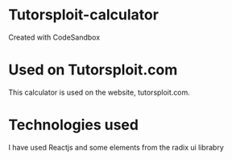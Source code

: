 # Tutorsploit-calculator
Created with CodeSandbox
# Used on Tutorsploit.com
This calculator is used on the website, tutorsploit.com.
# Technologies used 
I have used Reactjs and some elements from the radix ui librabry
